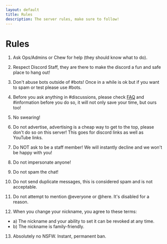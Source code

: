 ```yaml
---
layout: default
title: Rules
description: The server rules, make sure to follow!
---
```


# Rules

1) Ask Ops/Admins or Chew for help (they should know what to do).

2) Respect Discord Staff, they are there to make the discord a fun and safe place to hang out!

3) Don't abuse bots outside of #bots! Once in a while is ok but if you want to spam or test please use #bots.

4) Before you ask anything in #discussions, please check [FAQ](faq) and #information before you do so, it will not only save your time, but ours too!

5) No swearing!

6) Do not advertise, advertising is a cheap way to get to the top, please don't do so on this server! This goes for discord links as well as YouTube links.

7) Do NOT ask to be a staff member! We will instantly decline and we won't be happy with you!

8) Do not impersonate anyone!

9) Do not spam the chat!

10) Do not send duplicate messages, this is considered spam and is not acceptable.

11) Do not attempt to mention @everyone or @here. It's disabled for a reason.

12) When you change your nickname, you agree to these terms:
- a) The nickname and your ability to set it can be revoked at any time.
- b) The nickname is family-friendly.

13) Absolutely no NSFW. Instant, permanent ban.
